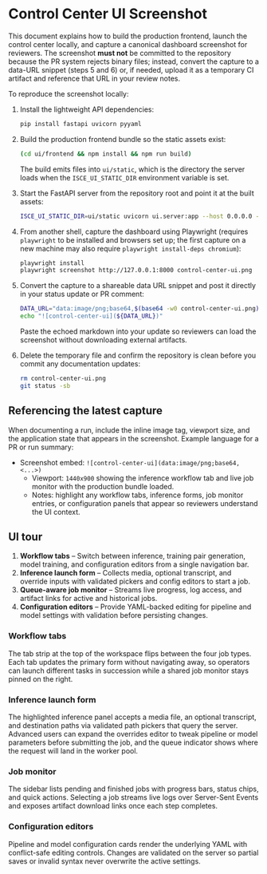 # Control Center UI Screenshot

This document explains how to build the production frontend, launch the control
center locally, and capture a canonical dashboard screenshot for reviewers. The
screenshot **must not** be committed to the repository because the PR system
rejects binary files; instead, convert the capture to a data-URL snippet (steps
5 and 6) or, if needed, upload it as a temporary CI artifact and reference that
URL in your review notes.

To reproduce the screenshot locally:

1. Install the lightweight API dependencies:

   ```bash
   pip install fastapi uvicorn pyyaml
   ```

2. Build the production frontend bundle so the static assets exist:

   ```bash
   (cd ui/frontend && npm install && npm run build)
   ```

   The build emits files into `ui/static`, which is the directory the server
   loads when the `ISCE_UI_STATIC_DIR` environment variable is set.

3. Start the FastAPI server from the repository root and point it at the built
   assets:

   ```bash
   ISCE_UI_STATIC_DIR=ui/static uvicorn ui.server:app --host 0.0.0.0 --port 8000
   ```

4. From another shell, capture the dashboard using Playwright (requires
   `playwright` to be installed and browsers set up; the first capture on a new
   machine may also require `playwright install-deps chromium`):

   ```bash
   playwright install
   playwright screenshot http://127.0.0.1:8000 control-center-ui.png
   ```

5. Convert the capture to a shareable data URL snippet and post it directly in
   your status update or PR comment:

   ```bash
   DATA_URL="data:image/png;base64,$(base64 -w0 control-center-ui.png)"
   echo "![control-center-ui](${DATA_URL})"
   ```

   Paste the echoed markdown into your update so reviewers can load the
   screenshot without downloading external artifacts.

6. Delete the temporary file and confirm the repository is clean before you
   commit any documentation updates:

   ```bash
   rm control-center-ui.png
   git status -sb
   ```

## Referencing the latest capture

When documenting a run, include the inline image tag, viewport size, and the
application state that appears in the screenshot. Example language for a PR or
run summary:

- Screenshot embed: `![control-center-ui](data:image/png;base64,<...>)`
  - Viewport: `1440x900` showing the inference workflow tab and live job monitor
    with the production bundle loaded.
  - Notes: highlight any workflow tabs, inference forms, job monitor entries, or
  configuration panels that appear so reviewers understand the UI context.

## UI tour

1. **Workflow tabs** – Switch between inference, training pair generation,
   model training, and configuration editors from a single navigation bar.
2. **Inference launch form** – Collects media, optional transcript, and override
   inputs with validated pickers and config editors to start a job.
3. **Queue-aware job monitor** – Streams live progress, log access, and artifact
   links for active and historical jobs.
4. **Configuration editors** – Provide YAML-backed editing for pipeline and
   model settings with validation before persisting changes.

### Workflow tabs

The tab strip at the top of the workspace flips between the four job types.
Each tab updates the primary form without navigating away, so operators can
launch different tasks in succession while a shared job monitor stays pinned on
the right.

### Inference launch form

The highlighted inference panel accepts a media file, an optional transcript,
and destination paths via validated path pickers that query the server. Advanced
users can expand the overrides editor to tweak pipeline or model parameters
before submitting the job, and the queue indicator shows where the request will
land in the worker pool.

### Job monitor

The sidebar lists pending and finished jobs with progress bars, status chips,
and quick actions. Selecting a job streams live logs over Server-Sent Events and
exposes artifact download links once each step completes.

### Configuration editors

Pipeline and model configuration cards render the underlying YAML with
conflict-safe editing controls. Changes are validated on the server so partial
saves or invalid syntax never overwrite the active settings.
